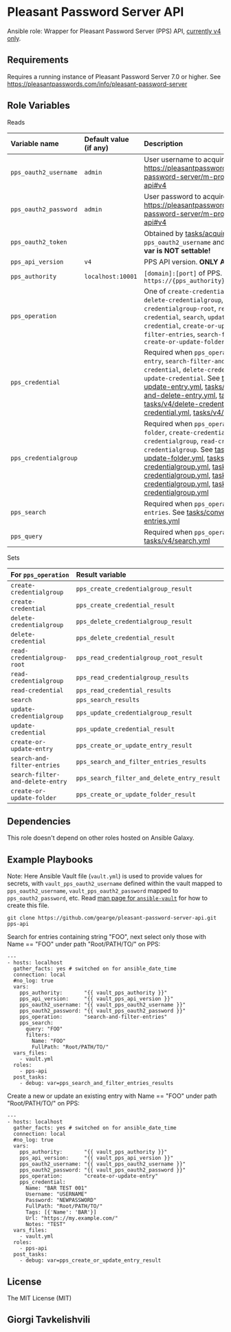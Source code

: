 Pleasant Password Server API
============================

Ansible role: Wrapper for Pleasant Password Server (PPS) API, [currently v4 only](https://pleasantpasswords.com/info/pleasant-password-server/m-programmatic-access/restful-api#v4).

Requirements
------------

Requires a running instance of Pleasant Password Server 7.0 or higher. See https://pleasantpasswords.com/info/pleasant-password-server

Role Variables
--------------

Reads

| Variable name         | Default value (if any) | Description |
| :-------------------- | :--------------------- | :---------- |
| `pps_oauth2_username` | `admin`                | User username to acquire an authorization token. See https://pleasantpasswords.com/info/pleasant-password-server/m-programmatic-access/restful-api#v4 |
| `pps_oauth2_password` | `admin`                | User password to acquire an authorization token. See https://pleasantpasswords.com/info/pleasant-password-server/m-programmatic-access/restful-api#v4 |
| `pps_oauth2_token`    |                        | Obtained by [tasks/acquire-oauth2-token.yml](tasks/acquire-oauth2-token.yml) using `pps_oauth2_username` and `pps_oauth2_password`. **This var is NOT settable!** |
| `pps_api_version`     | `v4`                   | PPS API version. **ONLY API v4 is currently supported!** |
| `pps_authority`       | `localhost:10001`      | `[domain]:[port]` of PPS. Will be used as `https://{pps_authority}/api/{pps_api_version}/rest/` |
| `pps_operation`       |                        | One of `create-credentialgroup`, `create-credential`, `delete-credentialgroup`, `delete-credential`, `read-credentialgroup-root`, `read-credentialgroup`, `read-credential`, `search`, `update-credentialgroup`, `update-credential`, `create-or-update-entry`, `search-and-filter-entries`, `search-filter-and-delete-entry`, `create-or-update-folder` |
| `pps_credential`      |                        | Required when `pps_operation` is `create-or-update-entry`, `search-filter-and-delete-entry`, `create-credential`, `delete-credential`, `read-credential`, `update-credential`. See [tasks/convenience/create-or-update-entry.yml](tasks/convenience/create-or-update-entry.yml), [tasks/convenience/search-filter-and-delete-entry.yml](tasks/convenience/search-filter-and-delete-entry.yml), [tasks/v4/create-credential.yml](tasks/v4/create-credential.yml), [tasks/v4/delete-credential.yml](tasks/v4/delete-credential.yml), [tasks/v4/read-credential.yml](tasks/v4/read-credential.yml), [tasks/v4/update-credential.yml](tasks/v4/update-credential.yml) |
| `pps_credentialgroup` |                        | Required when `pps_operation` is `create-or-update-folder`, `create-credentialgroup`, `delete-credentialgroup`, `read-credentialgroup`, `update-credentialgroup`. See [tasks/convenience/create-or-update-folder.yml](tasks/convenience/create-or-update-folder.yml), [tasks/v4/create-credentialgroup.yml](tasks/v4/create-credentialgroup.yml), [tasks/v4/delete-credentialgroup.yml](tasks/v4/delete-credentialgroup.yml), [tasks/v4/read-credentialgroup.yml](tasks/v4/read-credentialgroup.yml), [tasks/v4/update-credentialgroup.yml](tasks/v4/update-credentialgroup.yml) |
| `pps_search`          |                        | Required when `pps_operation` is `search-and-filter-entries`. See [tasks/convenience/search-and-filter-entries.yml](tasks/convenience/search-and-filter-entries.yml) |
| `pps_query`           |                        | Required when `pps_operation` is `search`. See [tasks/v4/search.yml](tasks/v4/search.yml) |

Sets

| For `pps_operation`              | Result variable |
| :------------------------------- | :-------------- |
| `create-credentialgroup`         | `pps_create_credentialgroup_result` |
| `create-credential`              | `pps_create_credential_result` |
| `delete-credentialgroup`         | `pps_delete_credentialgroup_result` |
| `delete-credential`              | `pps_delete_credential_result` |
| `read-credentialgroup-root`      | `pps_read_credentialgroup_root_result` |
| `read-credentialgroup`           | `pps_read_credentialgroup_results` |
| `read-credential`                | `pps_read_credential_results` |
| `search`                         | `pps_search_results` |
| `update-credentialgroup`         | `pps_update_credentialgroup_result` |
| `update-credential`              | `pps_update_credential_result` |
| `create-or-update-entry`         | `pps_create_or_update_entry_result` |
| `search-and-filter-entries`      | `pps_search_and_filter_entries_results` |
| `search-filter-and-delete-entry` | `pps_search_filter_and_delete_entry_result` |
| `create-or-update-folder`        | `pps_create_or_update_folder_result` |

Dependencies
------------

This role doesn't depend on other roles hosted on Ansible Galaxy.

Example Playbooks
-----------------

Note: Here Ansible Vault file (`vault.yml`) is used to provide values for secrets, with `vault_pps_oauth2_username` defined within the vault mapped to `pps_oauth2_username`, `vault_pps_oauth2_password` mapped to `pps_oauth2_password`, etc. Read [man page for `ansible-vault`](https://docs.ansible.com/ansible/2.9/cli/ansible-vault.html) for how to create this file.

`git clone https://github.com/gearge/pleasant-password-server-api.git pps-api`

Search for entries containing string "FOO", next select only those with Name == "FOO" under path "Root/PATH/TO/" on PPS:

    ---
    - hosts: localhost
      gather_facts: yes # switched on for ansible_date_time
      connection: local
      #no_log: true
      vars:
        pps_authority:       "{{ vault_pps_authority }}"
        pps_api_version:     "{{ vault_pps_api_version }}"
        pps_oauth2_username: "{{ vault_pps_oauth2_username }}"
        pps_oauth2_password: "{{ vault_pps_oauth2_password }}"
        pps_operation:       "search-and-filter-entries"
        pps_search:
          query: "FOO"
          filters:
            Name: "FOO"
            FullPath: "Root/PATH/TO/"
      vars_files:
        - vault.yml
      roles:
        - pps-api
      post_tasks:
        - debug: var=pps_search_and_filter_entries_results

Create a new or update an existing entry with Name == "FOO" under path "Root/PATH/TO/" on PPS:

    ---
    - hosts: localhost
      gather_facts: yes # switched on for ansible_date_time
      connection: local
      #no_log: true
      vars:
        pps_authority:       "{{ vault_pps_authority }}"
        pps_api_version:     "{{ vault_pps_api_version }}"
        pps_oauth2_username: "{{ vault_pps_oauth2_username }}"
        pps_oauth2_password: "{{ vault_pps_oauth2_password }}"
        pps_operation:       "create-or-update-entry"
        pps_credential:
          Name: "BAR TEST 001"
          Username: "USERNAME"
          Password: "NEWPASSWORD"
          FullPath: "Root/PATH/TO/" 
          Tags: [{'Name': 'BAR'}]
          Url: "https://my.example.com/"
          Notes: "TEST"
      vars_files:
        - vault.yml
      roles:
        - pps-api
      post_tasks:
        - debug: var=pps_create_or_update_entry_result

License
-------

The MIT License (MIT)

Giorgi Tavkelishvili
------------------

